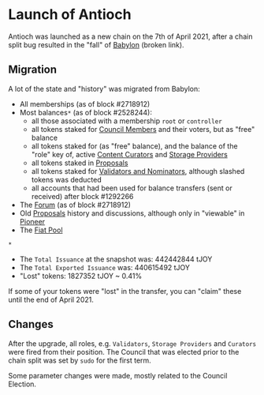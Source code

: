 # Launch of Antioch

Antioch was launched as a new chain on the 7th of April 2021, after a chain split bug resulted in the "fall" of [Babylon](/testnets/babylon) (broken link).

## Migration
A lot of the state and "history" was migrated from Babylon:
- All memberships (as of block #2718912)
- Most balances`*` (as of block #2528244):
  - all those associated with a membership `root` or `controller`
  - all tokens staked for [Council Members](/roles/council-members) and their voters, but as "free" balance
  - all tokens staked for (as "free" balance), and the balance of the "role" key of, active [Content Curators](/roles/content-curators) and [Storage Providers](/roles/storage-provider)
  - all tokens staked in [Proposals](/proposals)
  - all tokens staked for [Validators and Nominators](/roles/validators), although slashed tokens was deducted
  - all accounts that had been used for balance transfers (sent or received) after block #1292266
- The [Forum](/README.md#on-chain-forum) (as of block #2718912)
- Old [Proposals](/proposals) history and discussions, although only in "viewable" in [Pioneer](https://testnet.joystream.org/#/proposals/historical)
- The [Fiat Pool](/tokenomics/README.md#fiat-pool)


`*`
- The `Total Issuance` at the snapshot was: 442442844 tJOY
- The `Total Exported Issuance` was: 440615492 tJOY
- "Lost" tokens: 1827352 tJOY ~ 0.41%

If some of your tokens were "lost" in the transfer, you can "claim" these until the end of April 2021.

## Changes
After the upgrade, all roles, e.g. `Validators`, `Storage Providers` and `Curators` were fired from their position. The Council that was elected prior to the chain split was set by `sudo` for the first term.

Some parameter changes were made, mostly related to the Council Election.
